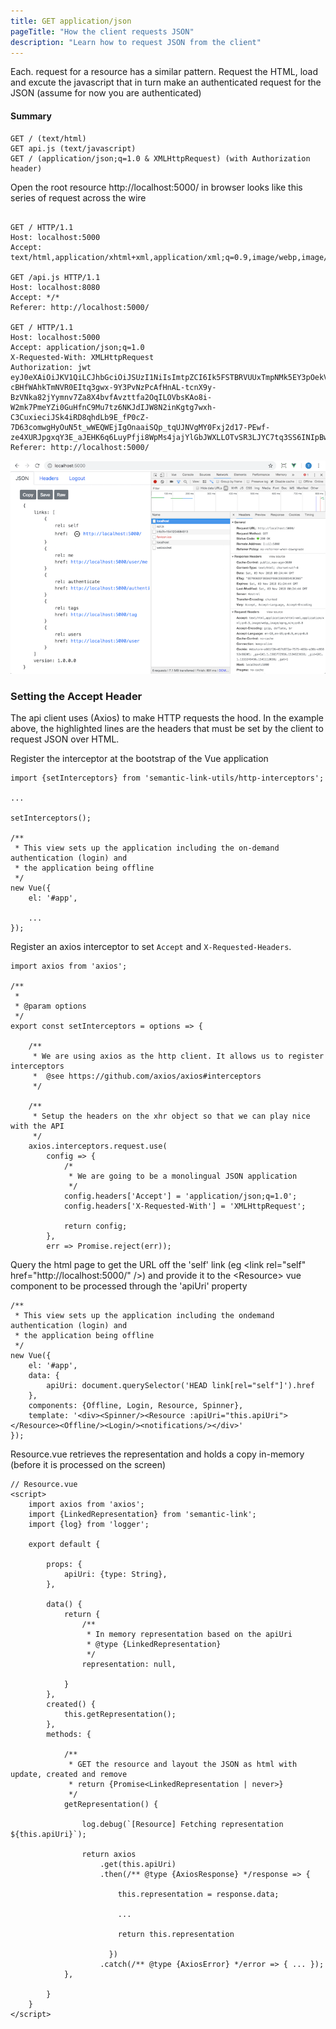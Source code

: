 ```yaml
---
title: GET application/json
pageTitle: "How the client requests JSON"
description: "Learn how to request JSON from the client"
---
```


Each. request for a resource has a similar pattern. Request the HTML, load and excute the javascript that in turn make an authenticated request for the JSON (assume for now you are authenticated)

#### Summary

    GET / (text/html)
    GET api.js (text/javascript)
    GET / (application/json;q=1.0 & XMLHttpRequest) (with Authorization header)

<Instruction>

Open the root resource http://localhost:5000/ in browser looks like this series of request across the wire

```bash{12-13})(nocopy)

GET / HTTP/1.1
Host: localhost:5000
Accept: text/html,application/xhtml+xml,application/xml;q=0.9,image/webp,image/apng,*/*;q=0.8

GET /api.js HTTP/1.1
Host: localhost:8080
Accept: */*
Referer: http://localhost:5000/

GET / HTTP/1.1
Host: localhost:5000
Accept: application/json;q=1.0
X-Requested-With: XMLHttpRequest
Authorization: jwt eyJ0eXAiOiJKV1QiLCJhbGciOiJSUzI1NiIsImtpZCI6Ik5FSTBRVUUxTmpNMk5EY3pOekV5TVRrMFFUTkJOelJDUXpjMFFUUTNRa1k1TWtZek5FSkJPUSJ9.eyJpc3MiOiJodHRwczovL3NlbWFudGljbGluay5hdS5hdXRoMC5jb20vIiwic3ViIjoiYXV0aDB8NWI4MzM3ZjU1MzUxZjUyYWM4NGYyNDlhIiwiYXVkIjpbInRvZG8uc2VtYW50aWNsaW5rLmlvIiwiaHR0cHM6Ly9zZW1hbnRpY2xpbmsuYXUuYXV0aDAuY29tL3VzZXJpbmZvIl0sImlhdCI6MTU0MTE5ODMyNiwiZXhwIjoxNTQxMjA1NTI2LCJhenAiOiIzTFdZVjl2aWZSVjZJU25MVkQwNlhheGwyM05yaTh0MSIsInNjb3BlIjoib3BlbmlkIHByb2ZpbGUifQ.dPAvrIa0BFZxg9doxj_hBuYIKpx5zDcubcFAmCsByZoS-cBHfWAhkTmNVR0EItq3gwx-9Y3PvNzPcAfHnAL-tcnX9y-BzVNka82jYymnv7Za8X4bvfAvzttfa2OqILOVbsKAo8i-W2mk7PmeYZi0GuHfnC9Mu7tz6NKJdIJW8N2inKgtg7wxh-C3CuxieciJSk4iRD8qhdLb9E_fP0cZ-7D63comwgHyOuN5t_wWEQWEjIgOnaaiSQp_tqUJNVgMY0Fxj2d17-PEwf-ze4XURJpgxqY3E_aJEHK6q6LuyPfji8WpMs4jajYlGbJWXLLOTvSR3LJYC7tq3SS6INIpBw
Referer: http://localhost:5000/
```

</Instruction>

![api requests](api-requests.png)

### Setting the Accept Header

The api client uses (Axios) to make HTTP requests the hood. In the example above, the highlighted lines are the headers that must be set by the client to request JSON over HTML.

<Instruction>

Register the interceptor at the bootstrap of the Vue application

```js{1,5}(path=".../todo-aspnetcore-vue/client/src/api.js")
import {setInterceptors} from 'semantic-link-utils/http-interceptors';

...

setInterceptors();

/**
 * This view sets up the application including the on-demand authentication (login) and
 * the application being offline
 */
new Vue({
    el: '#app',

    ...
});
```

</Instruction>

<Instruction>

Register an axios interceptor to set `Accept` and `X-Requested-Headers`.

```js{22-23}(path=".../todo-aspnetcore-vue/client/src/lib/semantic-link-utils/http-interceptors.js")
import axios from 'axios';

/**
 *
 * @param options
 */
export const setInterceptors = options => {

    /**
     * We are using axios as the http client. It allows us to register interceptors
     *  @see https://github.com/axios/axios#interceptors
     */

    /**
     * Setup the headers on the xhr object so that we can play nice with the API
     */
    axios.interceptors.request.use(
        config => {
            /*
             * We are going to be a monolingual JSON application
             */
            config.headers['Accept'] = 'application/json;q=1.0';
            config.headers['X-Requested-With'] = 'XMLHttpRequest';

            return config;
        },
        err => Promise.reject(err));

```

</Instruction>

<Instruction>

Query the html page to get the URL off the 'self' link (eg &lt;link rel="self" href="http://localhost:5000/" />) and provide it to the &lt;Resource> vue component to be processed through the 'apiUri' property

```js{8,11}(path=".../todo-aspnetcore-vue/client/src/api.js")
/**
 * This view sets up the application including the ondemand authentication (login) and
 * the application being offline
 */
new Vue({
    el: '#app',
    data: {
        apiUri: document.querySelector('HEAD link[rel="self"]').href
    },
    components: {Offline, Login, Resource, Spinner},
    template: '<div><Spinner/><Resource :apiUri="this.apiUri"></Resource><Offline/><Login/><notifications/></div>'
});
```

</Instruction>

<Instruction>

Resource.vue retrieves the representation and holds a copy in-memory (before it is processed on the screen)

```js(path=".../todo-apnetcore-vue/client/src/components/api/Resource.vue")
// Resource.vue
<script>
    import axios from 'axios';
    import {LinkedRepresentation} from 'semantic-link';
    import {log} from 'logger';

    export default {

        props: {
            apiUri: {type: String},
        },

        data() {
            return {
                /**
                 * In memory representation based on the apiUri
                 * @type {LinkedRepresentation}
                 */
                representation: null,

            }
        },
        created() {
            this.getRepresentation();
        },
        methods: {

            /**
             * GET the resource and layout the JSON as html with update, created and remove
             * return {Promise<LinkedRepresentation | never>}
             */
            getRepresentation() {

                log.debug(`[Resource] Fetching representation ${this.apiUri}`);

                return axios
                    .get(this.apiUri)
                    .then(/** @type {AxiosResponse} */response => {

                        this.representation = response.data;

                        ...

                        return this.representation

                      })
                    .catch(/** @type {AxiosError} */error => { ... });
            },

        }
    }
</script>

```
</Instruction>

